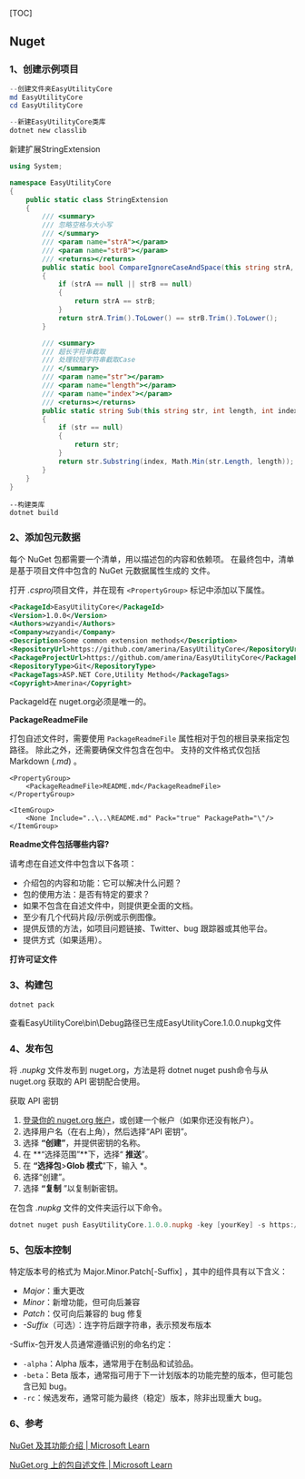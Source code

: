 [TOC]

## Nuget

### 1、创建示例项目

```powershell
--创建文件夹EasyUtilityCore
md EasyUtilityCore
cd EasyUtilityCore

--新建EasyUtilityCore类库
dotnet new classlib
```

新建扩展StringExtension

```c#
using System;

namespace EasyUtilityCore
{
    public static class StringExtension
    {
        /// <summary>
        /// 忽略空格与大小写
        /// </summary>
        /// <param name="strA"></param>
        /// <param name="strB"></param>
        /// <returns></returns>
        public static bool CompareIgnoreCaseAndSpace(this string strA, string strB)
        {
            if (strA == null || strB == null)
            {
                return strA == strB;
            }
            return strA.Trim().ToLower() == strB.Trim().ToLower();
        }

        /// <summary>
        /// 超长字符串截取
        /// 处理较短字符串截取Case
        /// </summary>
        /// <param name="str"></param>
        /// <param name="length"></param>
        /// <param name="index"></param>
        /// <returns></returns>
        public static string Sub(this string str, int length, int index = 0)
        {
            if (str == null)
            {
                return str;
            }
            return str.Substring(index, Math.Min(str.Length, length));
        }
    }
}
```

```
--构建类库
dotnet build
```

### 2、添加包元数据

每个 NuGet 包都需要一个清单，用以描述包的内容和依赖项。 在最终包中，清单是基于项目文件中包含的 NuGet 元数据属性生成的 文件。

打开 *.csproj*项目文件，并在现有 `<PropertyGroup>` 标记中添加以下属性。

```xml
<PackageId>EasyUtilityCore</PackageId>
<Version>1.0.0</Version>
<Authors>wzyandi</Authors>
<Company>wzyandi</Company>
<Description>Some common extension methods</Description>
<RepositoryUrl>https://github.com/amerina/EasyUtilityCore</RepositoryUrl>
<PackageProjectUrl>https://github.com/amerina/EasyUtilityCore</PackageProjectUrl>
<RepositoryType>Git</RepositoryType>
<PackageTags>ASP.NET Core,Utility Method</PackageTags>
<Copyright>Amerina</Copyright>
```

PackageId在 nuget.org必须是唯一的。

**PackageReadmeFile**

打包自述文件时，需要使用 `PackageReadmeFile` 属性相对于包的根目录来指定包路径。 除此之外，还需要确保文件包含在包中。 支持的文件格式仅包括 Markdown (*.md*) 。

```
<PropertyGroup>
    <PackageReadmeFile>README.md</PackageReadmeFile>
</PropertyGroup>

<ItemGroup>
    <None Include="..\..\README.md" Pack="true" PackagePath="\"/>
</ItemGroup>
```

**Readme文件包括哪些内容?**

请考虑在自述文件中包含以下各项：

- 介绍包的内容和功能：它可以解决什么问题？
- 包的使用方法：是否有特定的要求？
- 如果不包含在自述文件中，则提供更全面的文档。
- 至少有几个代码片段/示例或示例图像。
- 提供反馈的方法，如项目问题链接、Twitter、bug 跟踪器或其他平台。
- 提供方式（如果适用）。



**打许可证文件**





### 3、构建包

```
dotnet pack
```

查看EasyUtilityCore\bin\Debug路径已生成EasyUtilityCore.1.0.0.nupkg文件

### 4、发布包

将 *.nupkg* 文件发布到 nuget.org，方法是将 dotnet nuget push命令与从 nuget.org 获取的 API 密钥配合使用。

获取 API 密钥

1. [登录你的 nuget.org 帐户](https://www.nuget.org/users/account/LogOn?returnUrl=%2F)，或创建一个帐户（如果你还没有帐户）。
2. 选择用户名（在右上角），然后选择“API 密钥”。
3. 选择 **“创建”**，并提供密钥的名称。
4. 在 **“选择范围”**下，选择“ **推送**”。
5. 在 **“选择包**>**Glob 模式**”下，输入 *。
6. 选择“创建”。
7. 选择 **“复制** ”以复制新密钥。

在包含 *.nupkg* 文件的文件夹运行以下命令。

```powershell
dotnet nuget push EasyUtilityCore.1.0.0.nupkg -key [yourKey] -s https://api.nuget.org/v3/index.json
```

### 5、包版本控制

特定版本号的格式为 Major.Minor.Patch[-Suffix] ，其中的组件具有以下含义：

- *Major*：重大更改
- *Minor*：新增功能，但可向后兼容
- *Patch*：仅可向后兼容的 bug 修复
- *-Suffix*（可选）：连字符后跟字符串，表示预发布版本

-Suffix-包开发人员通常遵循识别的命名约定：

- `-alpha`：Alpha 版本，通常用于在制品和试验品。
- `-beta`：Beta 版本，通常指可用于下一计划版本的功能完整的版本，但可能包含已知 bug。
- `-rc`：候选发布，通常可能为最终（稳定）版本，除非出现重大 bug。

### 6、参考

[NuGet 及其功能介绍 | Microsoft Learn](https://learn.microsoft.com/zh-cn/nuget/what-is-nuget)

[NuGet.org 上的包自述文件 | Microsoft Learn](https://learn.microsoft.com/zh-cn/nuget/nuget-org/package-readme-on-nuget-org)